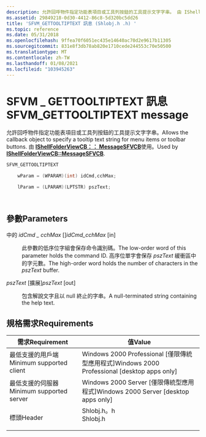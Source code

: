 ```yaml
---
description: 允許回呼物件指定功能表項目或工具列按鈕的工具提示文字字串。 由 IShellFolderViewCB：： MessageSFVCB 使用。
ms.assetid: 29849218-0d30-4412-86c8-5d320bc5dd26
title: 'SFVM_GETTOOLTIPTEXT 訊息 (Shlobj.h .h) '
ms.topic: reference
ms.date: 05/31/2018
ms.openlocfilehash: 9ffea70f6051ec435e14640ac70d2e9617b11305
ms.sourcegitcommit: 831e8f3db78ab820e1710cede244553c70e50500
ms.translationtype: MT
ms.contentlocale: zh-TW
ms.lasthandoff: 01/08/2021
ms.locfileid: "103945263"
---
```

# <a name="sfvm_gettooltiptext-message"></a><span data-ttu-id="2b622-104">SFVM \_ GETTOOLTIPTEXT 訊息</span><span class="sxs-lookup"><span data-stu-id="2b622-104">SFVM\_GETTOOLTIPTEXT message</span></span>

<span data-ttu-id="2b622-105">允許回呼物件指定功能表項目或工具列按鈕的工具提示文字字串。</span><span class="sxs-lookup"><span data-stu-id="2b622-105">Allows the callback object to specify a tooltip text string for menu items or toolbar buttons.</span></span> <span data-ttu-id="2b622-106">由 [**IShellFolderViewCB：： MessageSFVCB**](/windows/win32/api/shlobj_core/nf-shlobj_core-ishellfolderviewcb-messagesfvcb)使用。</span><span class="sxs-lookup"><span data-stu-id="2b622-106">Used by [**IShellFolderViewCB::MessageSFVCB**](/windows/win32/api/shlobj_core/nf-shlobj_core-ishellfolderviewcb-messagesfvcb).</span></span>


```C++
SFVM_GETTOOLTIPTEXT 

    wParam = (WPARAM)(int) idCmd,cchMax;

    lParam = (LPARAM)(LPTSTR) pszText;

            
```



## <a name="parameters"></a><span data-ttu-id="2b622-107">參數</span><span class="sxs-lookup"><span data-stu-id="2b622-107">Parameters</span></span>

<dl> <dt>

<span data-ttu-id="2b622-108">中的 *idCmd \_ cchMax* \[\]</span><span class="sxs-lookup"><span data-stu-id="2b622-108">*idCmd\_cchMax* \[in\]</span></span>
</dt> <dd>

<span data-ttu-id="2b622-109">此參數的低序位字組會保存命令識別碼。</span><span class="sxs-lookup"><span data-stu-id="2b622-109">The low-order word of this parameter holds the command ID.</span></span> <span data-ttu-id="2b622-110">高序位單字會保存 *pszText* 緩衝區中的字元數。</span><span class="sxs-lookup"><span data-stu-id="2b622-110">The high-order word holds the number of characters in the *pszText* buffer.</span></span>

</dd> <dt>

<span data-ttu-id="2b622-111">*pszText* \[擴展\]</span><span class="sxs-lookup"><span data-stu-id="2b622-111">*pszText* \[out\]</span></span>
</dt> <dd>

<span data-ttu-id="2b622-112">包含解說文字且以 null 終止的字串。</span><span class="sxs-lookup"><span data-stu-id="2b622-112">A null-terminated string containing the help text.</span></span>

</dd> </dl>

## <a name="requirements"></a><span data-ttu-id="2b622-113">規格需求</span><span class="sxs-lookup"><span data-stu-id="2b622-113">Requirements</span></span>



| <span data-ttu-id="2b622-114">需求</span><span class="sxs-lookup"><span data-stu-id="2b622-114">Requirement</span></span> | <span data-ttu-id="2b622-115">值</span><span class="sxs-lookup"><span data-stu-id="2b622-115">Value</span></span> |
|-------------------------------------|-------------------------------------------------------------------------------------|
| <span data-ttu-id="2b622-116">最低支援的用戶端</span><span class="sxs-lookup"><span data-stu-id="2b622-116">Minimum supported client</span></span><br/> | <span data-ttu-id="2b622-117">Windows 2000 Professional \[僅限傳統型應用程式\]</span><span class="sxs-lookup"><span data-stu-id="2b622-117">Windows 2000 Professional \[desktop apps only\]</span></span><br/>                          |
| <span data-ttu-id="2b622-118">最低支援的伺服器</span><span class="sxs-lookup"><span data-stu-id="2b622-118">Minimum supported server</span></span><br/> | <span data-ttu-id="2b622-119">Windows 2000 Server \[僅限傳統型應用程式\]</span><span class="sxs-lookup"><span data-stu-id="2b622-119">Windows 2000 Server \[desktop apps only\]</span></span><br/>                                |
| <span data-ttu-id="2b622-120">標頭</span><span class="sxs-lookup"><span data-stu-id="2b622-120">Header</span></span><br/>                   | <dl> <span data-ttu-id="2b622-121"><dt>Shlobj.h。h</dt></span><span class="sxs-lookup"><span data-stu-id="2b622-121"><dt>Shlobj.h</dt></span></span> </dl> |



 

 

